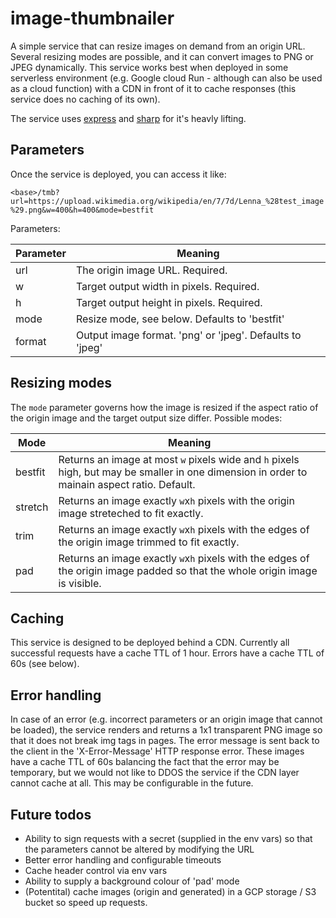 # image-thumbnailer

A simple service that can resize images on demand from an origin URL. Several resizing modes are possible, and it can convert images to PNG or JPEG dynamically. This service works best when deployed in some serverless environment (e.g. Google cloud Run - although can also be used as a cloud function) with a CDN in front of it to cache responses (this service does no caching of its own).

The service uses [express](https://expressjs.com/) and [sharp](https://github.com/lovell/sharp) for it's heavly lifting.

## Parameters

Once the service is deployed, you can access it like:

`<base>/tmb?url=https://upload.wikimedia.org/wikipedia/en/7/7d/Lenna_%28test_image%29.png&w=400&h=400&mode=bestfit`

Parameters:

| Parameter | Meaning |
| --------- | ------------- |
| url       | The origin image URL. Required.  |
| w         | Target output width in pixels. Required.  |
| h         | Target output height in pixels. Required.  |
| mode      | Resize mode, see below. Defaults to 'bestfit'  |
| format    | Output image format. 'png' or 'jpeg'. Defaults to 'jpeg'  |

## Resizing modes

The `mode` parameter governs how the image is resized if the aspect ratio of the origin image and the target output size differ. Possible modes:

| Mode | Meaning |
| --------- | ------------- |
| bestfit | Returns an image at most `w` pixels wide and `h` pixels high, but may be smaller in one dimension in order to mainain aspect ratio. Default. |
| stretch | Returns an image exactly `w`x`h` pixels with the origin image streteched to fit exactly. |
| trim | Returns an image exactly `w`x`h` pixels with the edges of the origin image trimmed to fit exactly. |
| pad | Returns an image exactly `w`x`h` pixels with the edges of the origin image padded so that the whole origin image is visible. |

## Caching

This service is designed to be deployed behind a CDN. Currently all successful requests have a cache TTL of 1 hour. Errors have a cache TTL of 60s (see below).

## Error handling

In case of an error (e.g. incorrect parameters or an origin image that cannot be loaded), the service renders and returns a 1x1 transparent PNG image so that it does not break img tags in pages. The error message is sent back to the client in the 'X-Error-Message' HTTP response error. These images have a cache TTL of 60s balancing the fact that the error may be temporary, but we would not like to DDOS the service if the CDN layer cannot cache at all. This may be configurable in the future.

## Future todos

- Ability to sign requests with a secret (supplied in the env vars) so that the parameters cannot be altered by modifying the URL
- Better error handling and configurable timeouts
- Cache header control via env vars
- Ability to supply a background colour of 'pad' mode
- (Potentital) cache images (origin and generated) in a GCP storage / S3 bucket so speed up requests.
